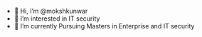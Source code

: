 - 👋 Hi, I’m @mokshkunwar
- 👀 I’m interested in IT security
- 🌱 I’m currently Pursuing Masters in Enterprise and IT security


<!---
mokshkunwar/mokshkunwar is a ✨ special ✨ repository because its `README.md` (this file) appears on your GitHub profile.
You can click the Preview link to take a look at your changes.
--->
